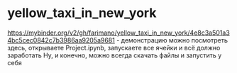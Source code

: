 # yellow_taxi_in_new_york
https://mybinder.org/v2/gh/farimano/yellow_taxi_in_new_york/4e8c3a501a34bc5cec0842c7b3986aa9205a9681 - демонстрацию можно посмотреть здесь, открываете Project.ipynb, запускаете все ячейки и всё должно заработать 
Ну, и конечно, можно всегда скачать файлы и запустить у себя
